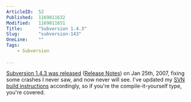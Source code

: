 ```yaml
---
ArticleID:  52
Published:  1169811632
Modified:   1169811651
Title:      "Subversion 1.4.3"
Slug:       "subversion-143"
OneLine:    ""
Tags:       
    - Subversion

...
```

[Subversion 1.4.3 was released][svn_143]
([Release Notes][release_143]) on Jan 25th, 2007, fixing some crashes I never saw, and now never will see.  I've updated my [SVN build instructions][build_143] accordingly, so if you're the compile-it-yourself type, you're covered.

[svn_143]: http://subversion.tigris.org/servlets/NewsItemView?newsItemID=1807
[release_143]: http://svn.collab.net/repos/svn/tags/1.4.3/CHANGES
[build_143]: http://mikewest.org/archive/building-subversion-for-os-x "Building Subversion for OS X"